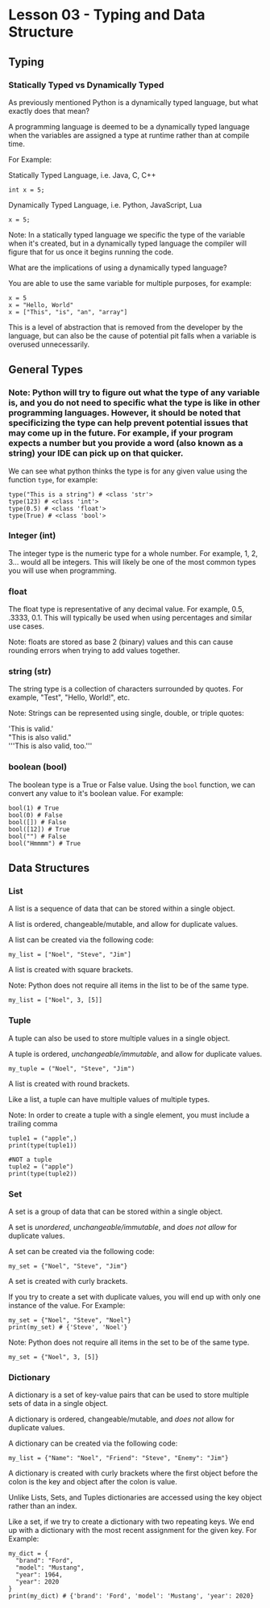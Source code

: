 # Lesson 03 - Typing and Data Structure

## Typing

### Statically Typed vs Dynamically Typed

As previously mentioned Python is a dynamically typed language, but what exactly does that mean?

A programming language is deemed to be a dynamically typed language when the variables are assigned a type at runtime rather than at compile time.

For Example:

Statically Typed Language, i.e. Java, C, C++

```
int x = 5;
```

Dynamically Typed Language, i.e. Python, JavaScript, Lua

```
x = 5;
```

Note: In a statically typed language we specific the type of the variable when it's created, but in a dynamically typed language the compiler will figure that for us once it begins running the code.

What are the implications of using a dynamically typed language?

You are able to use the same variable for multiple purposes, for example:

```
x = 5
x = "Hello, World"
x = ["This", "is", "an", "array"]
```

This is a level of abstraction that is removed from the developer by the language, but can also be the cause of potential pit falls when a variable is overused unnecessarily.

## General Types

### Note: Python will try to figure out what the type of any variable is, and you do not need to specific what the type is like in other programming languages. However, it should be noted that specificizing the type can help prevent potential issues that may come up in the future. For example, if your program expects a number but you provide a word (also known as a string) your IDE can pick up on that quicker.

We can see what python thinks the type is for any given value using the function `type`, for example:

```
type("This is a string") # <class 'str'>
type(123) # <class 'int'>
type(0.5) # <class 'float'>
type(True) # <class 'bool'>
```

### Integer (int)

The integer type is the numeric type for a whole number. For example, 1, 2, 3... would all be integers. This will likely be one of the most common types you will use when programming.

### float

The float type is representative of any decimal value. For example, 0.5, .3333, 0.1. This will typically be used when using percentages and similar use cases.

Note: floats are stored as base 2 (binary) values and this can cause rounding errors when trying to add values together.

### string (str)

The string type is a collection of characters surrounded by quotes. For example, "Test", "Hello, World!", etc.

Note: Strings can be represented using single, double, or triple quotes:

'This is valid.' \
"This is also valid." \
'''This is also valid, too.'''

### boolean (bool)

The boolean type is a True or False value. Using the `bool` function, we can convert any value to it's boolean value. For example:

```
bool(1) # True
bool(0) # False
bool([]) # False
bool([12]) # True
bool("") # False
bool("Hmmmm") # True
```

## Data Structures

### List

A list is a sequence of data that can be stored within a single object.

A list is ordered, changeable/mutable, and allow for duplicate values.

A list can be created via the following code:

```
my_list = ["Noel", "Steve", "Jim"]
```

A list is created with square brackets.

Note: Python does not require all items in the list to be of the same type.

```
my_list = ["Noel", 3, [5]]
```

### Tuple

A tuple can also be used to store multiple values in a single object.

A tuple is ordered, _*unchangeable/immutable*_, and allow for duplicate values.

```
my_tuple = ("Noel", "Steve", "Jim")
```

A list is created with round brackets.

Like a list, a tuple can have multiple values of multiple types.

Note: In order to create a tuple with a single element, you must include a trailing comma

```
tuple1 = ("apple",)
print(type(tuple1))

#NOT a tuple
tuple2 = ("apple")
print(type(tuple2))
```

### Set

A set is a group of data that can be stored within a single object.

A set is _*unordered*_, _*unchangeable/immutable*_, and _*does not allow*_ for duplicate values.

A set can be created via the following code:

```
my_set = {"Noel", "Steve", "Jim"}
```

A set is created with curly brackets.

If you try to create a set with duplicate values, you will end up with only one instance of the value. For Example:

```
my_set = {"Noel", "Steve", "Noel"}
print(my_set) # {'Steve', 'Noel'}
```

Note: Python does not require all items in the set to be of the same type.

```
my_set = {"Noel", 3, [5]}
```

### Dictionary

A dictionary is a set of key-value pairs that can be used to store multiple sets of data in a single object.

A dictionary is ordered, changeable/mutable, and _*does not*_ allow for duplicate values.

A dictionary can be created via the following code:

```
my_list = {"Name": "Noel", "Friend": "Steve", "Enemy": "Jim"}
```

A dictionary is created with curly brackets where the first object before the colon is the key and object after the colon is value.

Unlike Lists, Sets, and Tuples dictionaries are accessed using the key object rather than an index.

Like a set, if we try to create a dictionary with two repeating keys. We end up with a dictionary with the most recent assignment for the given key. For Example:

```
my_dict = {
  "brand": "Ford",
  "model": "Mustang",
  "year": 1964,
  "year": 2020
}
print(my_dict) # {'brand': 'Ford', 'model': 'Mustang', 'year': 2020}
```
